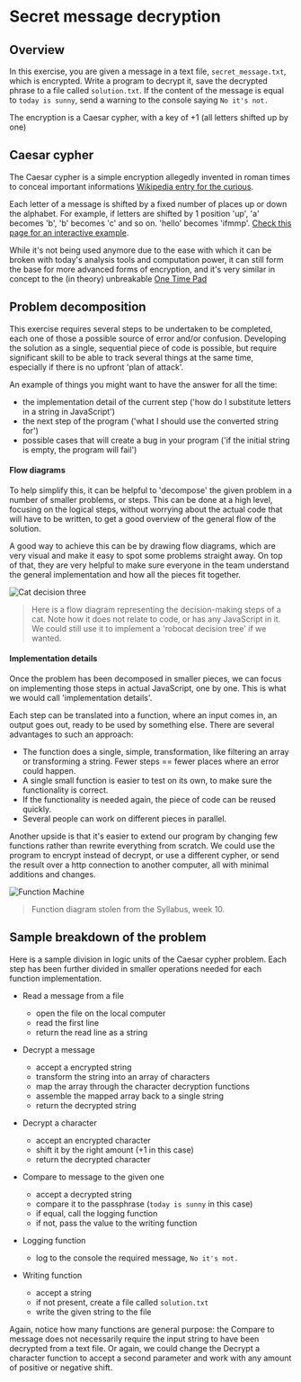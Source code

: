 # Secret message decryption

## Overview
In this exercise, you are given a message in a text file, `secret_message.txt`, which is encrypted. Write a program to decrypt it, save the decrypted phrase to a file called `solution.txt`. If the content of the message is equal to `today is sunny`, send a warning to the console saying `No it's not.`

The encryption is a Caesar cypher, with a key of +1 (all letters shifted up by one)

## Caesar cypher
The Caesar cypher is a simple encryption allegedly invented in roman times to conceal important informations [Wikipedia entry for the curious](https://en.wikipedia.org/wiki/Caesar_cipher).

Each letter of a message is shifted by a fixed number of places up or down the alphabet. For example, if letters are shifted by 1 position 'up',
'a' becomes 'b', 'b' becomes 'c' and so on. 'hello' becomes 'ifmmp'. [Check this page for an interactive example](https://planetcalc.com/1434/).

While it's not being used anymore due to the ease with which it can be broken with today's analysis tools and computation power, it can still form the base for more advanced forms of encryption, and it's very similar in concept to the (in theory) unbreakable [One Time Pad](https://en.wikipedia.org/wiki/One-time_pad)



## Problem decomposition
This exercise requires several steps to be undertaken to be completed, each one of those a possible source of error and/or confusion. Developing the solution as a single, sequential piece of code is possible, but require significant skill to be able to track several things at the same time, especially if there is no upfront 'plan of attack'.

An example of things you might want to have the answer for all the time:
* the implementation detail of the current step ('how do I substitute letters in a string in JavaScript')
* the next step of the program ('what I should use the converted string for')
* possible cases that will create a bug in your program ('if the initial string is empty, the program will fail')

#### Flow diagrams
To help simplify this, it can be helpful to 'decompose' the given problem in a number of smaller problems, or steps. This can be done at a high level, focusing on the logical steps, without worrying about the actual code that will have to be written, to get a good overview of the general flow of the solution.

A good way to achieve this can be by drawing flow diagrams, which are very visual and make it easy to spot some problems straight away. On top of that, they are very helpful to make sure everyone in the team understand the general implementation and how all the pieces fit together.

![Cat decision three](https://laughingsquid.com/wp-content/uploads/cat-decision.jpg)
> Here is a flow diagram representing the decision-making steps of a cat. Note how it does not relate to code, or has any JavaScript in it. We could still use it to implement a 'robocat decision tree' if we wanted.


#### Implementation details
Once the problem has been decomposed in smaller pieces, we can focus on implementing those steps in actual JavaScript, one by one. This is what we would call 'implementation details'.

Each step can be translated into a function, where an input comes in, an output goes out, ready to be used by something else.
There are several advantages to such an approach:
* The function does a single, simple, transformation, like filtering an array or transforming a string. Fewer steps == fewer places where an error could happen.
* A single small function is easier to test on its own, to make sure the functionality is correct.
* If the functionality is needed again, the piece of code can be reused quickly.
* Several people can work on different pieces in parallel.

Another upside is that it's easier to extend our program by changing few functions rather than rewrite everything from scratch. We could use the program to encrypt instead of decrypt, or use a different cypher, or send the result over a http connection to another computer, all with minimal additions and changes.


![Function Machine](https://codeyourfuture.github.io/syllabus-master/js-core-3/assets/function-diagram.png)
> Function diagram stolen from the Syllabus, week 10.


## Sample breakdown of the problem
Here is a sample division in logic units of the Caesar cypher problem. Each step has been further divided in smaller operations needed for each function implementation.


* Read a message from a file
  - open the file on the local computer
  - read the first line
  - return the read line as a string


* Decrypt a message
  - accept a encrypted string
  - transform the string into an array of characters
  - map the array through the character decryption functions
  - assemble the mapped array back to a single string
  - return the decrypted string


* Decrypt a character
  - accept an encrypted character
  - shift it by the right amount (+1 in this case)
  - return the decrypted character


* Compare to message to the given one
  - accept a decrypted string
  - compare it to the passphrase (`today is sunny` in this case)
  - if equal, call the logging function
  - if not, pass the value to the writing function


* Logging function
  - log to the console the required message, `No it's not.`


* Writing function
  - accept a string
  - if not present, create a file called `solution.txt`
  - write the given string to the file


Again, notice how many functions are general purpose: the Compare to message does not necessarily require the input string to have been decrypted from a text file. Or again, we could change the Decrypt a character function to accept a second parameter and work with any amount of positive or negative shift.
